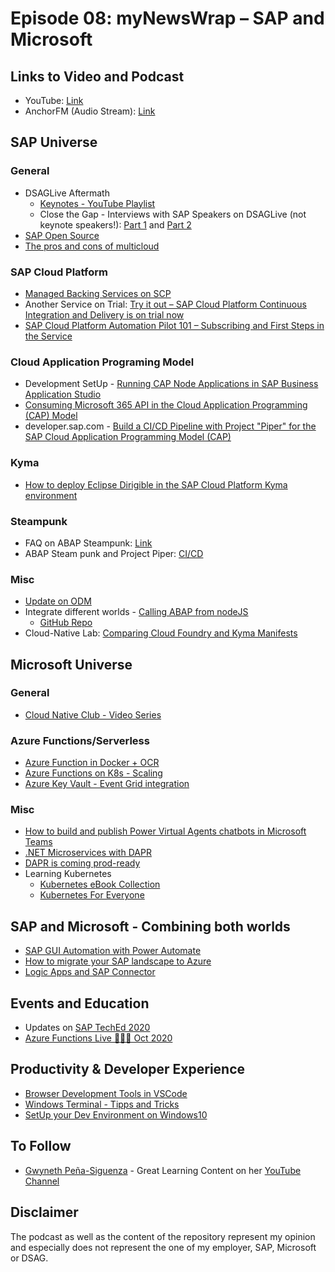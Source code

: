 # Episode 08: myNewsWrap – SAP and Microsoft 

## Links to Video and Podcast
* YouTube: [Link](https://youtu.be/5xxZpV6jft0) 
* AnchorFM (Audio Stream): [Link](https://anchor.fm/christian-lechner/episodes/myNewsWrap--SAP-and-Microsoft-Episode-08-elfk14) 

## SAP Universe

### General
* DSAGLive Aftermath
    * [Keynotes - YouTube Playlist](https://www.youtube.com/watch?v=4LbWyP0FpBQ&list=PLLEMkMuuyIPC5IL3WDBnQoRgmvpHJvYE7)
    * Close the Gap - Interviews with SAP Speakers on DSAGLive (not keynote speakers!): [Part 1](https://podcast.opensap.info/close-the-gap/2020/10/20/11-interviews-12-sap-experten-dsaglive-spezial-teil-1/) and [Part 2](https://podcast.opensap.info/close-the-gap/2020/10/21/11-interviews-12-sap-experten-dsaglive-spezial-teil-2/)
* [SAP Open Source](https://twitter.com/sapopensource)
* [The pros and cons of multicloud](https://thenewstack.io/the-pros-and-cons-of-multicloud/) 

### SAP Cloud Platform
* [Managed Backing Services on SCP](https://blogs.sap.com/2020/10/14/managed-hyperscaler-backing-services-on-sap-cloud-platform-best-of-both-worlds/)
* Another Service on Trial: [Try it out – SAP Cloud Platform Continuous Integration and Delivery is on trial now](https://blogs.sap.com/2020/10/14/try-it-out-sap-cloud-platform-continuous-integration-and-delivery-is-on-trial-now/)
* [SAP Cloud Platform Automation Pilot 101 – Subscribing and First Steps in the Service](https://blogs.sap.com/2020/10/14/sap-cloud-platform-automation-pilot-101-subscribing-and-first-steps-in-the-service/)

### Cloud Application Programing Model
* Development SetUp - [Running CAP Node Applications in SAP Business Application Studio](https://blogs.sap.com/2020/10/22/running-cap-node-applications-in-sap-business-application-studio/)
* [Consuming Microsoft 365 API in the Cloud Application Programming (CAP) Model](https://blogs.sap.com/2020/10/12/consuming-microsoft-365-api-in-the-cloud-application-programming-cap-model/)
* developer.sap.com - [Build a CI/CD Pipeline with Project "Piper" for the SAP Cloud Application Programming Model (CAP)](https://developers.sap.com/tutorials/cloudsdk-cap-pipeline-model.html)

### Kyma
* [How to deploy Eclipse Dirigible in the SAP Cloud Platform Kyma environment](https://blogs.sap.com/2020/10/13/how-to-deploy-eclipse-dirigible-in-the-sap-cloud-platform-kyma-environment/)

### Steampunk
* FAQ on ABAP Steampunk: [Link](https://blogs.sap.com/2020/10/16/abap-restful-application-programming-model-faq/)
* ABAP Steam punk and Project Piper: [CI/CD](https://blogs.sap.com/2020/10/22/ci-cd-tools-for-sap-cloud-platform-abap-environment/)

### Misc
* [Update on ODM](https://blogs.sap.com/2020/10/11/explore-the-sap-one-domain-model/)
* Integrate different worlds - [Calling ABAP from nodeJS](https://blogs.sap.com/2020/10/22/calling-abap-from-nodejs-even-easier/)
    * [GitHub Repo](https://blogs.sap.com/2020/10/22/calling-abap-from-nodejs-even-easier/)
* Cloud-Native Lab: [Comparing Cloud Foundry and Kyma Manifests](https://blogs.sap.com/2020/10/21/cloud-native-lab-2-comparing-cloud-foundry-and-kyma-manifests/)

## Microsoft Universe

### General
* [Cloud Native Club - Video Series](https://www.microsoft.com/de-de/techwiese/cloud-native-community-blog/neue-video-reihe-cloud-native-club.aspx)

### Azure Functions/Serverless
* [Azure Function in Docker + OCR](https://dev.to/omer95/docker-container-on-azure-functions-with-python-1lgd)
* [Azure Functions on K8s - Scaling](https://twitter.com/cecilphillip/status/1318628049491955712?s=20)
* [Azure Key Vault - Event Grid integration](https://azure.microsoft.com/en-us/updates/azure-key-vault-event-grid-integration-is-now-available/) 

### Misc
* [How to build and publish Power Virtual Agents chatbots in Microsoft Teams](https://youtu.be/MtzaUc1hH08)
* [.NET Microservices with DAPR](https://channel9.msdn.com/Shows/On-NET/NET-Microservices-with-DAPR/)
* [DAPR is coming prod-ready](https://blog.dapr.io/posts/2020/10/20/the-path-to-v.1.0-production-ready-dapr/)
* Learning Kubernetes 
    * [Kubernetes eBook Collection](https://azure.microsoft.com/en-us/resources/kubernetes-ebook-collection/)
    * [Kubernetes For Everyone](https://docs.google.com/document/d/1p4ZYQYM2VrMCR8K3T68JOMzWHlV-C8Jogrl9Ces77OA/edit?utm_sq=gi95myfbt8)
## SAP and Microsoft - Combining both worlds
* [SAP GUI Automation with Power Automate](https://www.linkedin.com/posts/christoforos-vlachos-phd-2294597a_rpa-playbook-for-sap-gui-automation-with-activity-6722432053293531136-KsKA/)
* [How to migrate your SAP landscape to Azure](https://techcommunity.microsoft.com/t5/running-sap-applications-on-the/how-to-migrate-your-sap-landscape-to-azure/ba-p/1669976)
* [Logic Apps and SAP Connector](https://twitter.com/david_burg/status/1314697667444797440?s=21)

## Events and Education
* Updates on [SAP TechEd 2020](https://blogs.sap.com/2020/10/20/sap-teched-in-2020-48-hours-of-non-stop-learning-for-developers-worldwide/)
* [Azure Functions Live 👻🎃🦇 Oct 2020](https://youtu.be/kYgfaMQJkxI)

## Productivity & Developer Experience
* [Browser Development Tools in VSCode](https://blogs.windows.com/msedgedev/2020/10/01/microsoft-edge-tools-vscode/)
* [Windows Terminal - Tipps and Tricks](https://devblogs.microsoft.com/commandline/windows-terminal-tips-and-tricks/)
* [SetUp your Dev Environment on Windows10](https://docs.microsoft.com/en-us/windows/dev-environment/overview?WT.mc_id=-twitter-scottha)

## To Follow
* [Gwyneth Peña-Siguenza](https://twitter.com/madebygps) - Great Learning Content on her [YouTube Channel](https://www.youtube.com/madebygps)

## Disclaimer
The podcast as well as the content of the repository represent my opinion and especially does not represent the one of my employer, SAP, Microsoft or DSAG. 